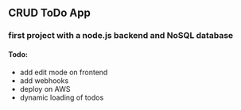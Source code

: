 ## CRUD ToDo App

### first project with a node.js backend and NoSQL database


#### Todo:
- add edit mode on frontend
- add webhooks
- deploy on AWS
- dynamic loading of todos
